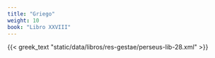 ```yaml
---
title: "Griego"
weight: 10
book: "Libro XXVIII"
---
```

{{< greek_text "static/data/libros/res-gestae/perseus-lib-28.xml" >}}